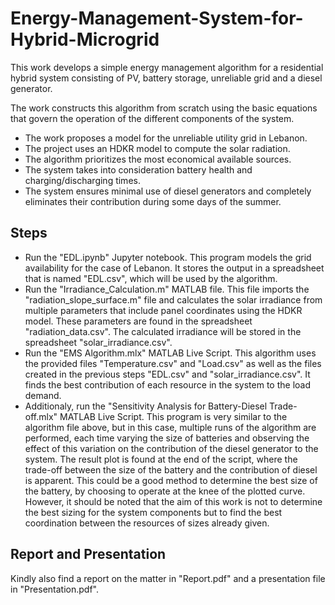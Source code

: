 # Energy-Management-System-for-Hybrid-Microgrid
This work develops a simple energy management algorithm for a residential hybrid system consisting of PV, battery storage, unreliable grid and a diesel generator.

The work constructs this algorithm from scratch using the basic equations that govern the operation of the different components of the system.

- The work proposes a model for the unreliable utility grid in Lebanon.
- The project uses an HDKR model to compute the solar radiation. 
- The algorithm prioritizes the most economical available sources.
- The system takes into consideration battery health and charging/discharging times. 
- The system ensures minimal use of diesel generators and completely eliminates their contribution during some days of the summer.

## Steps
- Run the "EDL.ipynb" Jupyter notebook. This program models the grid availability for the case of Lebanon. It stores the output in a spreadsheet that is named "EDL.csv", which will be used by the algorithm.
- Run the "Irradiance_Calculation.m" MATLAB file. This file imports the "radiation_slope_surface.m" file and calculates the solar irradiance from multiple parameters that include panel coordinates using the HDKR model. These parameters are found in the spreadsheet "radiation_data.csv". The calculated irradiance will be stored in the spreadsheet "solar_irradiance.csv". 
- Run the "EMS Algorithm.mlx" MATLAB Live Script. This algorithm uses the provided files "Temperature.csv" and "Load.csv" as well as the files created in the previous steps "EDL.csv" and "solar_irradiance.csv". It finds the best contribution of each resource in the system to the load demand.
- Additionaly, run the "Sensitivity Analysis for Battery-Diesel Trade-off.mlx" MATLAB Live Script. This program is very similar to the algorithm file above, but in this case, multiple runs of the algorithm are performed, each time varying the size of batteries and observing the effect of this variation on the contribution of the diesel generator to the system. The result plot is found at the end of the script, where the trade-off between the size of the battery and the contribution of diesel is apparent. This could be a good method to determine the best size of the battery, by choosing to operate at the knee of the plotted curve. However, it should be noted that the aim of this work is not to determine the best sizing for the system components but to find the best coordination between the resources of sizes already given. 

## Report and Presentation
Kindly also find a report on the matter in "Report.pdf" and a presentation file in "Presentation.pdf". 
